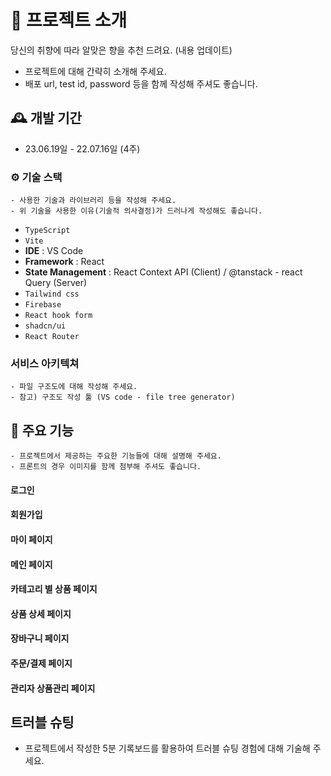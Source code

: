 # 🌷 프로젝트 소개

당신의 취향에 따라 알맞은 향을 추천 드려요. (내용 업데이트)

- 프로젝트에 대해 간략히 소개해 주세요.
- 배포 url, test id, password 등을 함께 작성해 주셔도 좋습니다.
  <br>

## 🕰️ 개발 기간

- 23.06.19일 - 22.07.16일 (4주)

### ⚙️ 기술 스택

    - 사용한 기술과 라이브러리 등을 작성해 주세요.
    - 위 기술을 사용한 이유(기술적 의사결정)가 드러나게 작성해도 좋습니다.

- `TypeScript`
- `Vite`
- **IDE** : VS Code
- **Framework** : React
- **State Management** : React Context API (Client) / @tanstack - react Query (Server)
- `Tailwind css`
- `Firebase`
- `React hook form`
- `shadcn/ui`
- `React Router`

### 서비스 아키텍쳐

    - 파일 구조도에 대해 작성해 주세요.
    - 참고) 구조도 작성 툴 (VS code - file tree generator)

## 📌 주요 기능

    - 프로젝트에서 제공하는 주요한 기능들에 대해 설명해 주세요.
    - 프론트의 경우 이미지를 함께 첨부해 주셔도 좋습니다.

#### 로그인

#### 회원가입

#### 마이 페이지

#### 메인 페이지

#### 카테고리 별 상품 페이지

#### 상품 상세 페이지

#### 장바구니 페이지

#### 주문/결제 페이지

#### 관리자 상품관리 페이지

## 트러블 슈팅

- 프로젝트에서 작성한 5분 기록보드를 활용하여 트러블 슈팅 경험에 대해 기술해 주세요.
